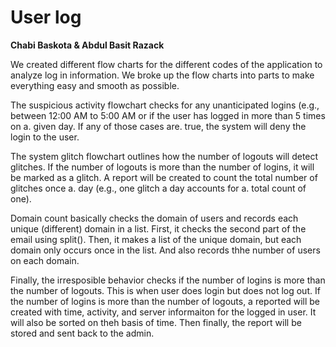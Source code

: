 # User log
**Chabi Baskota & Abdul Basit Razack**

We created different flow charts for the different codes of the application to analyze log in information. We broke up the flow charts into parts to make everything easy and smooth as possible.

The suspicious activity flowchart checks for any unanticipated logins (e.g., between 12:00 AM to 5:00 AM or if the user has logged in more than 5 times on a. given day. If any of those cases are. true, the system will deny the login to the user. 

The system glitch flowchart outlines how the number of logouts will detect glitches. If the number of logouts is more than the number of logins, it will be marked as a glitch. A report will be created to count the total number of glitches once a. day (e.g., one glitch a day accounts for a.  total count of one).

Domain count basically checks the domain of users and records each unique (different) domain in a list. First, it checks the second part of the email using split(). Then, it makes a list of the unique domain, but each domain only occurs once in the list. And also records thhe number of users on each domain. 

Finally, the irresposible behavior checks if the number of logins is more than the number of logouts. This is when user does login but does not log out. If the number of logins is more than the number of logouts, a reported will be created with time, activity, and server informaiton for the logged in user. It will also be sorted on theh basis of time. Then finally, the report will be stored and sent back to the admin. 


